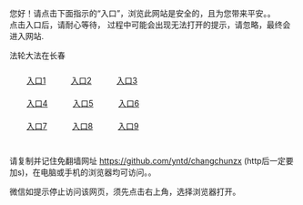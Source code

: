 您好！请点击下面指示的“入口”，浏览此网站是安全的，且为您带来平安。。 <br/>
点击入口后，请耐心等待， 过程中可能会出现无法打开的提示，请忽略，最终会进入网站. </br>

法轮大法在长春<br/>
<div style="padding:10px"><a style="margin:20px" target="_blank" href="https://d242oht2twwkn.cloudfront.net/2Qpsp?vmcrzxfa" id="ccLink1" rel="nofollow">入口1</a> <a target="_blank" style="margin:20px" href="https://d2rxe53fz2hda6.cloudfront.net/2Qpsp?swcbx" id="ccLink2" rel="nofollow">入口2</a> <a style="margin:20px" target="_blank" href="https://d1rfq2uf9plv69.cloudfront.net/2Qpsp?tryau" id="ccLink3" rel="nofollow">入口3</a></div>

<div style="padding:10px" ><a style="margin:20px" target="_blank" href="https://d242oht2twwkn.cloudfront.net/2Qpsp?vmcrzxfa" id="ccLink4" rel="nofollow">入口4</a> <a style="margin:20px" href="https://d2rxe53fz2hda6.cloudfront.net/2Qpsp?swcbx" target="_blank" id="ccLink5" rel="nofollow">入口5</a> <a style="margin:20px" href="https://d1rfq2uf9plv69.cloudfront.net/2Qpsp?tryau" target="_blank" id="ccLink6" rel="nofollow">入口6</a></div>

<div style="padding:10px"><a style="margin:20px" target="_blank" href="https://d242oht2twwkn.cloudfront.net/2Qpsp?vmcrzxfa" id="ccLink7" rel="nofollow">入口7</a> <a style="margin:20px" href="https://d2rxe53fz2hda6.cloudfront.net/2Qpsp?swcbx" target="_blank" id="ccLink8" rel="nofollow">入口8</a> <a style="margin:20px" target="_blank" href="https://d1rfq2uf9plv69.cloudfront.net/2Qpsp?tryau" id="ccLink9" rel="nofollow">入口9</a></div>

<br/>



请复制并记住免翻墙网址 https://github.com/yntd/changchunzx (http后一定要加s)，在电脑或手机的浏览器均可访问。。<br/>

微信如提示停止访问该网页，须先点击右上角，选择浏览器打开。
